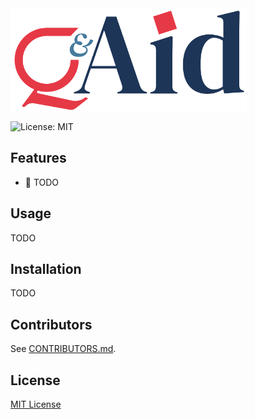 <img align="center" src="https://github.com/medtorch/Q-Aid/blob/master/misc/q_aid_logo_small1.png" alt="Q&Aid" width="75%">


![License: MIT](https://img.shields.io/badge/License-MIT-green.svg)

## Features

- :key: TODO

## Usage

TODO

## Installation

TODO

## Contributors

See [CONTRIBUTORS.md](CONTRIBUTORS.md).

## License
[MIT License](https://choosealicense.com/licenses/mit/)
